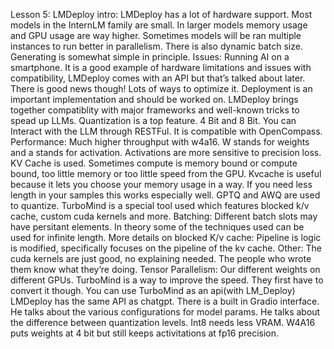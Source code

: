 Lesson 5:
LMDeploy intro:
LMDeploy has a lot of hardware support. Most models in the InternLM family are small. In larger models memory usage and GPU usage are way higher. Sometimes models will be ran multiple instances to run better in parallelism.  There is also dynamic batch size. Generating is somewhat simple in principle. 
Issues:
Running AI on a smartphone. It is a good example of hardware limitations and issues with compatibility, LMDeploy comes with an API but that’s talked about later. There is good news though! Lots of ways to optimize it. Deployment is an important implementation and should be worked on. LMDeploy brings together compatiblity with major frameworks and well-known tricks to spead up LLMs. Quantization is a top feature. 4 Bit and 8 Bit. You can Interact with the LLM through RESTFul. It is compatible with OpenCompass.
Performance:
Much higher throughput with w4a16. W stands for weights and a stands for activation. Activations are more sensitive to precision loss. KV Cache is used. Sometimes compute is memory bound or compute bound, too little memory or too little speed from the GPU. Kvcache is useful because it lets you choose your memory usage in a way. If you need less length in your samples this works especially well. GPTQ and AWQ are used to quantize. TurboMind is a special tool used which features blocked k/v cache, custom cuda kernels and more.
Batching:
Different batch slots may have persitant elements. In theory some of the techniques used can be used for infinite length.
More details on blocked K/v cache:
Pipeline is logic is modified, specifically focuses on the pipeline of the kv cache.
Other:
The cuda kernels are just good, no explaining needed. The people who wrote them know what they’re doing.
Tensor Parallelism:
Our different weights on different GPUs.
TurboMind is a way to improve the speed. They first have to convert it though.
You can use TurboMind as an api(with LM_Deploy)
LMDeploy has the same API as chatgpt. There is a built in Gradio interface. 
He talks about the various configurations for model params.
He talks about the difference between quantization levels. Int8 needs less VRAM.
W4A16 puts weights at 4 bit but still keeps activitations at fp16 precision.
